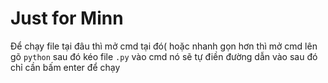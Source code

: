 # Just for Minn

Để chạy file tại đâu thì mở cmd tại đó( hoặc nhanh gọn hơn thì mở cmd lên gõ `python` sau đó kéo file `.py` vào cmd nó sẽ tự điền đường dẫn vào sau đó chỉ cần bấm enter để chạy


